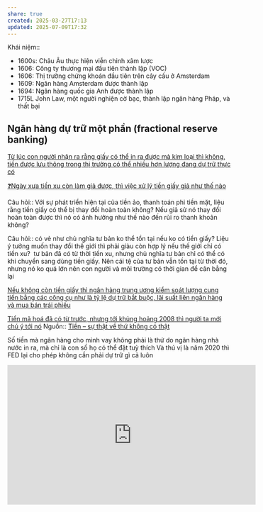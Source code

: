 ```yaml
---
share: true
created: 2025-03-27T17:13
updated: 2025-07-09T17:32
---
```

Khái niệm:: 
- 1600s: Châu Âu thực hiện viễn chinh xâm lược
- 1606: Công ty thương mại đầu tiên thành lập (VOC) 
- 1606: Thị trường chứng khoán đầu tiên trên cây cầu ở Amsterdam 
- 1609: Ngân hàng Amsterdam được thành lập
- 1694: Ngân hàng quốc gia Anh được thành lập
- 1715L John Law, một người nghiện cờ bạc, thành lập ngân hàng Pháp, và thất bại

## Ngân hàng dự trữ một phần (fractional reserve banking) 
[Từ lúc con người nhận ra rằng giấy có thể in ra được mà kim loại thì không, tiền được lưu thông trong thị trường có thể nhiều hơn lượng đang dự trữ thực có](./T%E1%BB%AB%20l%C3%BAc%20con%20ng%C6%B0%E1%BB%9Di%20nh%E1%BA%ADn%20ra%20r%E1%BA%B1ng%20gi%E1%BA%A5y%20c%C3%B3%20th%E1%BB%83%20in%20ra%20%C4%91%C6%B0%E1%BB%A3c%20m%C3%A0%20kim%20lo%E1%BA%A1i%20th%C3%AC%20kh%C3%B4ng,%20ti%E1%BB%81n%20%C4%91%C6%B0%E1%BB%A3c%20l%C6%B0u%20th%C3%B4ng%20trong%20th%E1%BB%8B%20tr%C6%B0%E1%BB%9Dng%20c%C3%B3%20th%E1%BB%83%20nhi%E1%BB%81u%20h%C6%A1n%20l%C6%B0%E1%BB%A3ng%20%C4%91ang%20d%E1%BB%B1%20tr%E1%BB%AF%20th%E1%BB%B1c%20c%C3%B3.md)

[❓Ngày xưa tiền xu còn làm giả được, thì việc xử lý tiền giấy giả như thế nào](./%E2%9D%93Ng%C3%A0y%20x%C6%B0a%20ti%E1%BB%81n%20xu%20c%C3%B2n%20l%C3%A0m%20gi%E1%BA%A3%20%C4%91%C6%B0%E1%BB%A3c,%20th%C3%AC%20vi%E1%BB%87c%20x%E1%BB%AD%20l%C3%BD%20ti%E1%BB%81n%20gi%E1%BA%A5y%20gi%E1%BA%A3%20nh%C6%B0%20th%E1%BA%BF%20n%C3%A0o.md)

Câu hỏi:: Với sự phát triển hiện tại của tiền ảo, thanh toán phi tiền mặt, liệu rằng tiền giấy có thể bị thay đổi hoàn toàn không? Nếu giả sử nó thay đổi hoàn toàn được thì nó có ảnh hưởng như thế nào đến rủi ro thanh khoản không?  
  
Câu hỏi:: có vẻ như chủ nghĩa tư bản ko thể tồn tại nếu ko có tiền giấy? Liệu ý tưởng muốn thay đổi thế giới thì phải giàu còn hợp lý nếu thế giới chỉ có tiền xu?
 tư bản đã có từ thời tiền xu, nhưng chủ nghĩa tư bản chỉ có thể có khi chuyển sang dùng tiền giấy. Nên cái tệ của tư bản vẫn tồn tại từ thời đó, nhưng nó ko quá lớn nên con người và môi trường có thời gian để cân bằng lại

[Nếu không còn tiền giấy thì ngân hàng trung ương kiểm soát lượng cung tiền bằng các công cụ như là tỷ lệ dự trữ bắt buộc, lãi suất liên ngân hàng và mua bán trái phiếu](./N%E1%BA%BFu%20kh%C3%B4ng%20c%C3%B2n%20ti%E1%BB%81n%20gi%E1%BA%A5y%20th%C3%AC%20ng%C3%A2n%20h%C3%A0ng%20trung%20%C6%B0%C6%A1ng%20ki%E1%BB%83m%20so%C3%A1t%20l%C6%B0%E1%BB%A3ng%20cung%20ti%E1%BB%81n%20b%E1%BA%B1ng%20c%C3%A1c%20c%C3%B4ng%20c%E1%BB%A5%20nh%C6%B0%20l%C3%A0%20t%E1%BB%B7%20l%E1%BB%87%20d%E1%BB%B1%20tr%E1%BB%AF%20b%E1%BA%AFt%20bu%E1%BB%99c,%20l%C3%A3i%20su%E1%BA%A5t%20li%C3%AAn%20ng%C3%A2n%20h%C3%A0ng%20v%C3%A0%20mua%20b%C3%A1n%20tr%C3%A1i%20phi%E1%BA%BFu.md)

[Tiền mã hoá đã có từ trước, nhưng tới khủng hoảng 2008 thì người ta mới chú ý tới nó](./Ti%E1%BB%81n%20m%C3%A3%20ho%C3%A1%20%C4%91%C3%A3%20c%C3%B3%20t%E1%BB%AB%20tr%C6%B0%E1%BB%9Bc,%20nh%C6%B0ng%20t%E1%BB%9Bi%20kh%E1%BB%A7ng%20ho%E1%BA%A3ng%202008%20th%C3%AC%20ng%C6%B0%E1%BB%9Di%20ta%20m%E1%BB%9Bi%20ch%C3%BA%20%C3%BD%20t%E1%BB%9Bi%20n%C3%B3.md)
Nguồn:: [Tiền – sự thật về thứ không có thật](../%CE%9E%20Ngu%E1%BB%93n/Ti%E1%BB%81n%20%E2%80%93%20s%E1%BB%B1%20th%E1%BA%ADt%20v%E1%BB%81%20th%E1%BB%A9%20kh%C3%B4ng%20c%C3%B3%20th%E1%BA%ADt.md)

Số tiền mà ngân hàng cho mình vay không phải là thứ do ngân hàng nhà nước in ra, mà chỉ là con số họ có thể đặt tuỳ thích
Và thú vị là năm 2020 thì FED lại cho phép không cần phải dự trữ gì cả luôn 
<iframe width="560" height="315" src="https://www.youtube.com/embed/uXd2SzsM3SM?si=0pq_cBsFaJPE859y" title="YouTube video player" frameborder="0" allow="accelerometer; autoplay; clipboard-write; encrypted-media; gyroscope; picture-in-picture; web-share" referrerpolicy="strict-origin-when-cross-origin" allowfullscreen></iframe>
